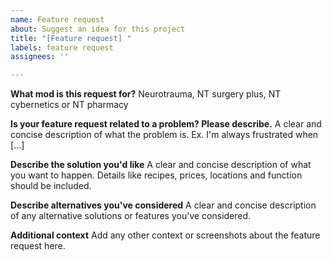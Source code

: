 ```yaml
---
name: Feature request
about: Suggest an idea for this project
title: "[Feature request] "
labels: feature request
assignees: ''

---
```


**What mod is this request for?**
Neurotrauma, NT surgery plus, NT cybernetics or NT pharmacy

**Is your feature request related to a problem? Please describe.**
A clear and concise description of what the problem is. Ex. I'm always frustrated when [...]

**Describe the solution you'd like**
A clear and concise description of what you want to happen.
Details like recipes, prices, locations and function should be included.

**Describe alternatives you've considered**
A clear and concise description of any alternative solutions or features you've considered.

**Additional context**
Add any other context or screenshots about the feature request here.
